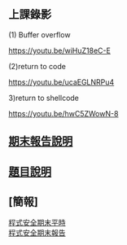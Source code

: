 ## 上課錄影

(1) Buffer overflow

https://youtu.be/wiHuZ18eC-E

(2)return to code

https://youtu.be/ucaEGLNRPu4

3)return to shellcode

https://youtu.be/hwC5ZWowN-8

## [期末報告說明](https://github.com/MyDearGreatTeacher/2022_1_courses/tree/main/%E7%A8%8B%E5%BC%8F%E5%AE%89%E5%85%A8/%E6%9C%9F%E6%9C%AB%E8%80%83%E5%A0%B1%E5%91%8A%E5%B0%88%E5%8D%80)

## [題目說明](https://github.com/MyDearGreatTeacher/2022_1_courses/tree/main/%E7%A8%8B%E5%BC%8F%E5%AE%89%E5%85%A8/%E6%9C%9F%E6%9C%AB%E8%80%83%E5%A0%B1%E5%91%8A%E5%B0%88%E5%8D%80)


## [簡報]
[程式安全期末平時](https://gksuedutw-my.sharepoint.com/:p:/g/personal/s108000389_g_ksu_edu_tw/Eaqf7ZBWn0NHiTW43e2N-dIB3tt9hIn0clqukZXGtZi9mA?e=gZxFps)  
[程式安全期末報告](https://gksuedutw-my.sharepoint.com/:p:/g/personal/s108000389_g_ksu_edu_tw/EaeGfmZH19VAkHh52AZjXNwBb2wF0mP0sc8bzlGOshL1iQ?e=6XcNXB)
